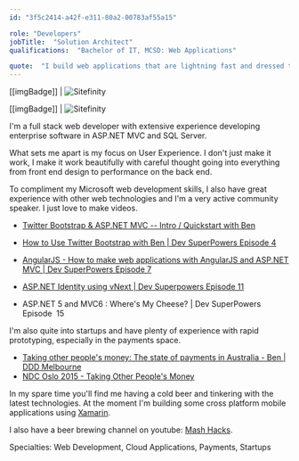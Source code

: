 ```yaml
---
id: "3f5c2414-a42f-e311-80a2-00783af55a15"

role: "Developers"
jobTitle:  "Solution Architect"
qualifications:  "Bachelor of IT, MCSD: Web Applications"

quote:  "​​I build web applications that are lightning fast and dressed to impress."
---
```

 [[imgBadge]]
| ![Sitefinity](../badges/Certification-microsoft-developer-webapps.png) 

[[imgBadge]]
| ![Sitefinity](../badges/Developer-sitefinity.png) 

 I'm a full stack web developer with extensive experience developing enterprise software in ASP.NET MVC and SQL Server.

 What sets me apart is my focus on User Experience. I don't just make it work, I make it work beautifully with careful thought going into everything from front end design to performance on the back end.

 To compliment my Microsoft web development skills, I also have great experience with other web technologies and I'm a very active community speaker. I just love to make videos.

*   [ Twitter Bootstrap & ASP.NET MVC -- Intro / Quickstart with Ben ](https://www.youtube.com/watch?v=bIGiUSMBwoo)
*   [ How to Use Twitter Bootstrap with Ben | Dev SuperPowers Episode 4 ](https://www.youtube.com/watch?v=DbdvWHkSEZo)

*   [ AngularJS - How to make web applications with AngularJS and ASP.NET MVC | Dev SuperPowers Episode 7 ](https://www.youtube.com/watch?v=vwF1mxZH_hE)
*   [ASP.NET Identity using vNext | Dev Superpowers Episode 11 ](http://tv.ssw.com/5980/asp-net-identity-using-vnext-dev-superpowers-episode-11)
*   ASP.NET 5 and MVC6 : Where's My Cheese? | Dev SuperPowers Episode  15 

I'm also quite into startups and have plenty of experience with rapid prototyping, especially in the payments space.

*   [Taking other people's money: The state of payments in Australia - Ben | DDD Melbourne ](https://www.youtube.com/watch?v=U_zi2wto9xo)
*   [NDC Oslo 2015 - Taking Other People's Money](http://benjii.me/2015/06/ndc-oslo-2015-taking-other-peoples-money/)

 In my spare time you'll find me having a cold beer and tinkering with the latest technologies. At the moment I'm building some cross platform mobile applications using [Xamarin](http://xamarin.com/).  

I also have a beer brewing channel on youtube: [Mash Hacks](https://www.youtube.com/user/mashhacks).  

Specialties: Web Development, Cloud Applications, Payments, Startups 

